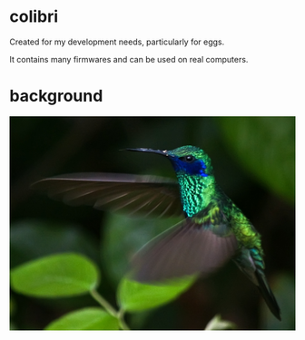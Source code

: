 # colibri

Created for my development needs, particularly for eggs.

It contains many firmwares and can be used on real computers.

# background
![colibri](./dirs/usr/share/backgrounds/colibri/3794764350_2839ca0b26_b.jpg)

